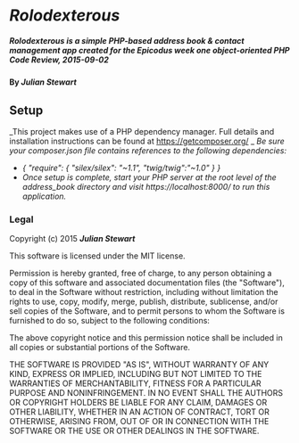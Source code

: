 # _Rolodexterous_

##### _Rolodexterous is a simple PHP-based address book & contact management app created for the Epicodus week one object-oriented PHP Code Review, 2015-09-02_

#### By _**Julian Stewart**_

## Setup

_This project makes use of a PHP dependency manager. Full details and installation instructions can be found at https://getcomposer.org/ _
_Be sure your composer.json file contains references to the following dependencies:_
* _{
    "require": {
        "silex/silex": "~1.1",
        "twig/twig":"~1.0"
    }
}_
* _Once setup is complete, start your PHP server at the root level of the address_book directory and visit https://localhost:8000/ to run this application._

### Legal

Copyright (c) 2015 **_Julian Stewart_**

This software is licensed under the MIT license.

Permission is hereby granted, free of charge, to any person obtaining a copy
of this software and associated documentation files (the "Software"), to deal
in the Software without restriction, including without limitation the rights
to use, copy, modify, merge, publish, distribute, sublicense, and/or sell
copies of the Software, and to permit persons to whom the Software is
furnished to do so, subject to the following conditions:

The above copyright notice and this permission notice shall be included in
all copies or substantial portions of the Software.

THE SOFTWARE IS PROVIDED "AS IS", WITHOUT WARRANTY OF ANY KIND, EXPRESS OR
IMPLIED, INCLUDING BUT NOT LIMITED TO THE WARRANTIES OF MERCHANTABILITY,
FITNESS FOR A PARTICULAR PURPOSE AND NONINFRINGEMENT. IN NO EVENT SHALL THE
AUTHORS OR COPYRIGHT HOLDERS BE LIABLE FOR ANY CLAIM, DAMAGES OR OTHER
LIABILITY, WHETHER IN AN ACTION OF CONTRACT, TORT OR OTHERWISE, ARISING FROM,
OUT OF OR IN CONNECTION WITH THE SOFTWARE OR THE USE OR OTHER DEALINGS IN
THE SOFTWARE.
